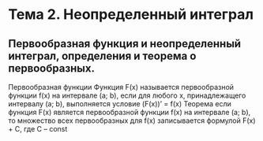 # Тема 2. Неопределенный интеграл

## Первообразная функция и неопределенный интеграл, определения и теорема о первообразных.

Первообразная функции
Функция F(x) называется первообразной функции f(x) на интервале (а; b), если для любого х, принадлежащего интервалу (а; b), выполняется условие (F(x))’ = f(x)
Теорема
если функция F(x) является первообразной функции f(x) на интервале (a; b), то множество всех первообразных для f(x) записывается формулой F(x) + C, где С – const